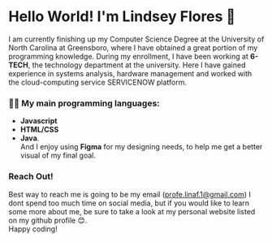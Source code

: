 # Hello World! I'm Lindsey Flores 👋
I am currently finishing up my Computer Science Degree at the University of North Carolina at Greensboro, where I have obtained a great portion of my programming knowledge.
During my enrollment, I have been working at **6-TECH**, the technology department at the university. Here I have gained experience in systems analysis, hardware management
and worked with the cloud-computing service SERVICENOW platform.

### 👩‍💻 My main programming languages: 
- **Javascript**
- **HTML/CSS**
- **Java**. <br />
And I enjoy using **Figma** for my designing needs, to help me get a better visual of my final goal. <br />
### Reach Out!
Best way to reach me is going to be my email (profe.linaf.1@gmail.com)
I dont spend too much time on social media, but if you would like to learn some more about me, be sure to take a look at my personal website listed on my github profile 😊.
<br/>
Happy coding!
